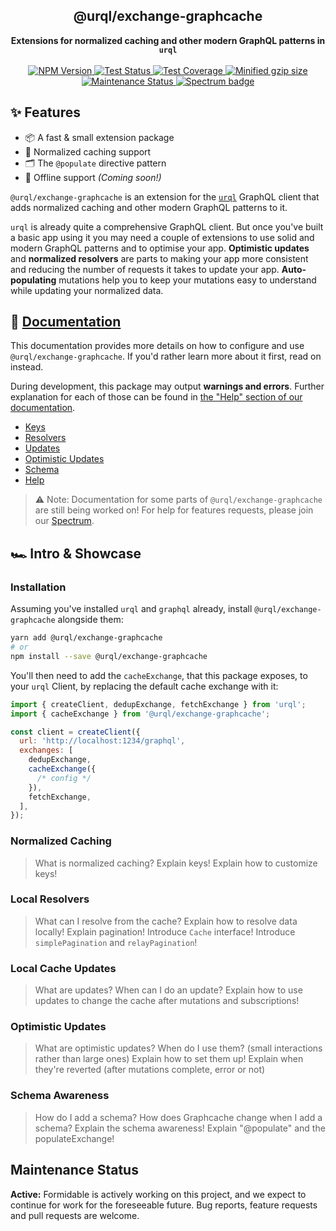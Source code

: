 <h2 align="center">@urql/exchange-graphcache</h2>
<p align="center">
<strong>Extensions for normalized caching and other modern GraphQL patterns in <code>urql</code></strong>
<br /><br />
<a href="https://npmjs.com/package/@urql/exchange-graphcache">
  <img alt="NPM Version" src="https://img.shields.io/npm/v/@urql/exchange-graphcache.svg" />
</a>
<a href="https://travis-ci.org/FormidableLabs/urql-exchange-graphcache">
  <img alt="Test Status" src="https://api.travis-ci.org/FormidableLabs/urql-exchange-graphcache.svg?branch=master" />
</a>
<a href="https://codecov.io/gh/formidablelabs/urql-exchange-graphcache">
  <img alt="Test Coverage" src="https://codecov.io/gh/formidablelabs/urql-exchange-graphcache/branch/master/graph/badge.svg" />
</a>
<a href="https://bundlephobia.com/result?p=@urql/exchange-graphcache">
  <img alt="Minified gzip size" src="https://img.shields.io/bundlephobia/minzip/@urql/exchange-graphcache.svg?label=gzip%20size" />
</a>
<a href="https://github.com/FormidableLabs/urql-exchange-graphcache#maintenance-status">
  <img alt="Maintenance Status" src="https://img.shields.io/badge/maintenance-active-green.svg" />
</a>
<a href="https://spectrum.chat/urql">
  <img alt="Spectrum badge" src="https://withspectrum.github.io/badge/badge.svg" />
</a>
</p>

## ✨ Features

- 📦 A fast & small extension package
- 🌱 Normalized caching support
- 🗂 The `@populate` directive pattern
- 📱 Offline support _(Coming soon!)_

`@urql/exchange-graphcache` is an extension for the [`urql`](https://github.com/FormidableLabs/urql) GraphQL client
that adds normalized caching and other modern GraphQL patterns to it.

`urql` is already quite a comprehensive GraphQL client. But once you've built a basic app using it
you may need a couple of extensions to use solid and modern GraphQL patterns and to optimise your
app. **Optimistic updates** and **normalized resolvers** are parts to making your app more consistent
and reducing the number of requests it takes to update your app. **Auto-populating** mutations help
you to keep your mutations easy to understand while updating your normalized data.

## 📃 [Documentation](./docs/README.md)

This documentation provides more details on how to configure and use `@urql/exchange-graphcache`.
If you'd rather learn more about it first, read on instead.

During development, this package may output **warnings and errors**. Further explanation for each of
those can be found in [the "Help" section of our documentation](./docs/help.md).

- [Keys](./docs/keys.md)
- [Resolvers](./docs/resolvers.md)
- [Updates](./docs/updates.md)
- [Optimistic Updates](./docs/optimistic.md)
- [Schema](./docs/schema.md)
- [Help](./docs/help.md)

> ⚠️ Note: Documentation for some parts of `@urql/exchange-graphcache` are still being worked on!
> For help for features requests, please join our [Spectrum](https://spectrum.chat/urql).

## 🏎️ Intro & Showcase

### Installation

Assuming you've installed `urql` and `graphql` already, install `@urql/exchange-graphcache` alongside them:

```sh
yarn add @urql/exchange-graphcache
# or
npm install --save @urql/exchange-graphcache
```

You'll then need to add the `cacheExchange`, that this package exposes, to your `urql` Client,
by replacing the default cache exchange with it:

```js
import { createClient, dedupExchange, fetchExchange } from 'urql';
import { cacheExchange } from '@urql/exchange-graphcache';

const client = createClient({
  url: 'http://localhost:1234/graphql',
  exchanges: [
    dedupExchange,
    cacheExchange({
      /* config */
    }),
    fetchExchange,
  ],
});
```

### Normalized Caching

> What is normalized caching?
> Explain keys!
> Explain how to customize keys!

### Local Resolvers

> What can I resolve from the cache?
> Explain how to resolve data locally!
> Explain pagination!
> Introduce `Cache` interface!
> Introduce `simplePagination` and `relayPagination`!

### Local Cache Updates

> What are updates?
> When can I do an update?
> Explain how to use updates to change the cache after mutations and subscriptions!

### Optimistic Updates

> What are optimistic updates?
> When do I use them? (small interactions rather than large ones)
> Explain how to set them up!
> Explain when they're reverted (after mutations complete, error or not)

### Schema Awareness

> How do I add a schema?
> How does Graphcache change when I add a schema?
> Explain the schema awareness!
> Explain "@populate" and the populateExchange!

## Maintenance Status

**Active:** Formidable is actively working on this project, and we expect to continue for work for the foreseeable future. Bug reports, feature requests and pull requests are welcome.
